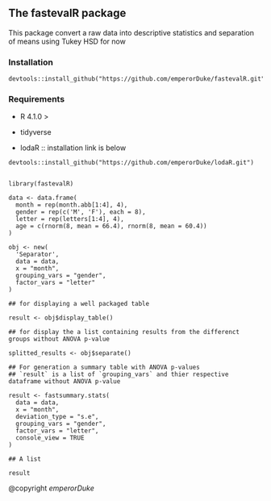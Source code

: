 ## The fastevalR package

This package convert a raw data into descriptive statistics and separation of means using Tukey HSD for now

### Installation

```{r}
devtools::install_github("https://github.com/emperorDuke/fastevalR.git")
```

### Requirements

-   R 4.1.0 \>

-   tidyverse

-   lodaR :: installation link is below

```{r}
devtools::install_github("https://github.com/emperorDuke/lodaR.git")
```

```{r}

library(fastevalR)

data <- data.frame(
  month = rep(month.abb[1:4], 4),
  gender = rep(c('M', 'F'), each = 8),
  letter = rep(letters[1:4], 4),
  age = c(rnorm(8, mean = 66.4), rnorm(8, mean = 60.4))
)
  
obj <- new(
  'Separator',
  data = data,
  x = "month",
  grouping_vars = "gender",
  factor_vars = "letter"
)

## for displaying a well packaged table

result <- obj$display_table()

## for display the a list containing results from the differenct groups without ANOVA p-value

splitted_results <- obj$separate()

## For generation a summary table with ANOVA p-values 
## `result` is a list of `grouping_vars` and thier respective dataframe without ANOVA p-value

result <- fastsummary.stats(
  data = data,
  x = "month",
  deviation_type = "s.e",
  grouping_vars = "gender",
  factor_vars = "letter",
  console_view = TRUE
)

## A list

result
```

@copyright *emperorDuke*
